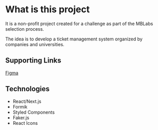 # What is this project

It is a non-profit project created for a challenge as part of the MBLabs selection process.

The idea is to develop a ticket management system organized by companies and universities.

## Supporting Links

[Figma](https://www.figma.com/design/0cr88sTIjSGy7WboL8apno/Desafio-MB---Guilherme-Martins?node-id=0-1&t=pYfFFD69sZolFKCu-1)

## Technologies

- React/Next.js
- Formik
- Styled Components
- Faker.js
- React Icons
